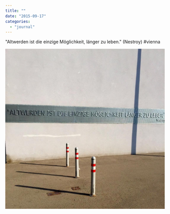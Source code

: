 ```yaml
---
title: ""
date: "2015-09-17"
categories: 
  - "journal"
---
```


"Altwerden ist die einzige Möglichkeit, länger zu leben." (Nestroy) #vienna

![](images/69a3d4b34c.jpg)
